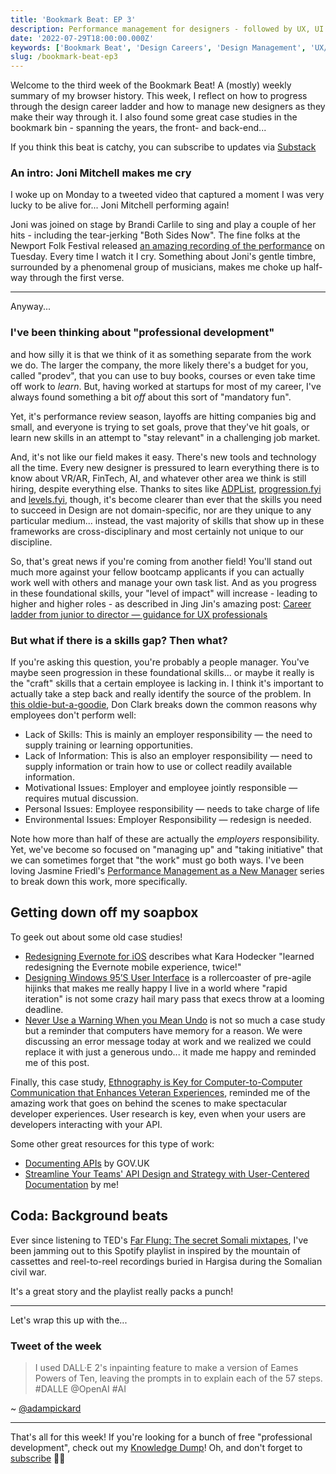 ```yaml
---
title: 'Bookmark Beat: EP 3'
description: Performance management for designers - followed by UX, UI and API design 
date: '2022-07-29T18:00:00.000Z'
keywords: ['Bookmark Beat', 'Design Careers', 'Design Management', 'UX/UI', 'API Design']
slug: /bookmark-beat-ep3
---
```


Welcome to the third week of the Bookmark Beat! A (mostly) weekly summary of my browser history. This week, I reflect on how to progress through the design career ladder and how to manage new designers as they make their way through it. I also found some great case studies in the bookmark bin - spanning the years, the front- and back-end...

If you think this beat is catchy, you can subscribe to updates via [Substack](https://bookmarkbeat.substack.com/?showWelcome=true)

### An intro: Joni Mitchell makes me cry
I woke up on Monday to a tweeted video that captured a moment I was very lucky to be alive for... Joni Mitchell performing again!

Joni was joined on stage by Brandi Carlile to sing and play a couple of her hits - including the tear-jerking "Both Sides Now". The fine folks at the Newport Folk Festival released [an amazing recording of the performance](https://www.youtube.com/watch?v=jxiluPSmAF8) on Tuesday. Every time I watch it I cry. Something about Joni's gentle timbre, surrounded by a phenomenal group of musicians, makes me choke up half-way through the first verse.

---

Anyway...

### I've been thinking about "professional development"

and how silly it is that we think of it as something separate from the work we do. The larger the company, the more likely there's a budget for you, called "prodev", that you can use to buy books, courses or even take time off work to *learn*. But, having worked at startups for most of my career, I've always found something a bit *off* about this sort of "mandatory fun".

Yet, it's performance review season, layoffs are hitting companies big and small, and everyone is trying to set goals, prove that they've hit goals, or learn new skills in an attempt to "stay relevant" in a challenging job market.

And, it's not like our field makes it easy. There's new tools and technology all the time. Every new designer is pressured to learn everything there is to know about VR/AR, FinTech, AI, and whatever other area we think is still hiring, despite everything else. Thanks to sites like [ADPList](https://www.linkedin.com/posts/felixleezd_product-design-career-ladders-activity-6957712399592259584-amfW/?utm_source=linkedin_share&utm_medium=android_app), [progression.fyi](https://progression.fyi/) and [levels.fyi](https://www.levels.fyi/), though, it's become clearer than ever that the skills you need to succeed in Design are not domain-specific, nor are they unique to any particular medium... instead, the vast majority of skills that show up in these frameworks are cross-disciplinary and most certainly not unique to our discipline.

So, that's great news if you're coming from another field! You'll stand out much more against your fellow bootcamp applicants if you can actually work well with others and manage your own task list. And as you progress in these foundational skills, your "level of impact" will increase - leading to higher and higher roles - as described in Jing Jin's amazing post: [Career ladder from junior to director — guidance for UX professionals](https://bootcamp.uxdesign.cc/career-ladder-from-junior-to-director-guidance-for-ux-professionals-1b5f9b2bd6b8)

### But what if there is a skills gap? Then what?

If you're asking this question, you're probably a people manager. You've maybe seen progression in these foundational skills... or maybe it really is the "craft" skills that a certain employee is lacking in. I think it's important to actually take a step back and really identify the source of the problem. In [this oldie-but-a-goodie](http://www.nwlink.com/~donclark/leader/councel.html), Don Clark breaks down the common reasons why employees don't perform well:
- Lack of Skills: This is mainly an employer responsibility — the need to supply training or learning opportunities. 
- Lack of Information: This is also an employer responsibility — need to supply information or train how to use or collect readily available information.
- Motivational Issues: Employer and employee jointly responsible — requires mutual discussion.
- Personal Issues: Employee responsibility — needs to take charge of life
- Environmental Issues: Employer Responsibility — redesign is needed.

Note how more than half of these are actually the *employers* responsibility. Yet, we've become so focused on "managing up" and "taking initiative" that we can sometimes forget that "the work" must go both ways. I've been loving Jasmine Friedl's [Performance Management as a New Manager](https://jasminefriedl.medium.com/performance-management-as-a-new-manager-an-overview-part-i-9f3f4e6c89b6) series to break down this work, more specifically.

## Getting down off my soapbox

To geek out about some old case studies!

- [Redesigning Evernote for iOS](https://medium.com/evernote-design/redesigning-evernote-for-ios-2c72d8dce419) describes what Kara Hodecker "learned redesigning the Evernote mobile experience, twice!"
- [Designing Windows 95’S User Interface](https://socket3.wordpress.com/2018/02/03/designing-windows-95s-user-interface/) is a rollercoaster of pre-agile hijinks that makes me really happy I live in a world where "rapid iteration" is not some crazy hail mary pass that execs throw at a looming deadline.
- [Never Use a Warning When you Mean Undo](https://alistapart.com/article/neveruseawarning/) is not so much a case study but a reminder that computers have memory for a reason. We were discussing an error message today at work and we realized we could replace it with just a generous undo... it made me happy and reminded me of this post.

Finally, this case study, [Ethnography is Key for Computer-to-Computer Communication that Enhances Veteran Experiences](https://culanth.org/fieldsights/ethnography-is-key-for-computer-to-computer-communication-that-enhances-veteran-experiences), reminded me of the amazing work that goes on behind the scenes to make spectacular developer experiences. User research is key, even when your users are developers interacting with your API.

Some other great resources for this type of work:
- [Documenting APIs](https://www.gov.uk/guidance/how-to-document-apis) by GOV.UK
- [Streamline Your Teams' API Design and Strategy with User-Centered Documentation](https://tanzu.vmware.com/content/blog/streamline-your-teams-api-design-and-strategy-with-user-centered-documentation) by me!


## Coda: Background beats

Ever since listening to TED's [Far Flung: The secret Somali mixtapes](https://www.ted.com/talks/far_flung_the_secret_somali_mixtapes), I've been jamming out to this Spotify playlist in inspired by the mountain of cassettes and reel-to-reel recordings buried in Hargisa during the Somalian civil war.

It's a great story and the playlist really packs a punch!

---

Let's wrap this up with the...

### Tweet of the week

> I used DALL·E 2's inpainting feature to make a version of Eames Powers of Ten, leaving the prompts in to explain each of the 57 steps. #DALLE  @OpenAI #AI

~ [@adampickard](https://twitter.com/adampickard/status/1551584412659335168)

---

That's all for this week! If you're looking for a bunch of free "professional development", check out my [Knowledge Dump](https://homeskillet.notion.site/Knowledge-Dump-aa096ca65e214c8995fad4806852bdf5)! Oh, and don't forget to [subscribe](https://bookmarkbeat.substack.com/?showWelcome=true) ✌🏼